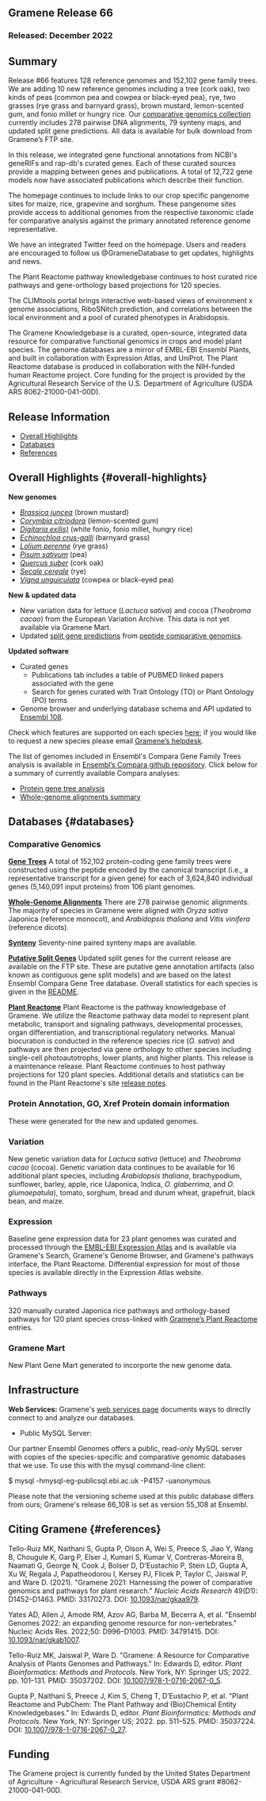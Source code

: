 ## Gramene Release 66
### Released: December 2022
## Summary

Release #66 features 128 reference genomes and 152,102 gene family trees. We are adding 10 new reference genomes including a 
tree (cork oak), two kinds of peas (common pea and cowpea or black-eyed pea), rye, two grasses (rye grass and barnyard
grass), brown mustard, lemon-scented gum, and fonio millet or hungry rice. Our [comparative genomics collection](https://ensembl.gramene.org/info/genome/compara/compara_analyses.html) currently includes 278 pairwise DNA alignments, 79 synteny maps, and updated split gene predictions. All data is available for bulk download from Gramene’s FTP site.

In this release, we integrated gene functional annotations from NCBI's geneRIFs and rap-db's curated genes. Each of these
curated sources provide a mapping between genes and publications. A total of 12,722 gene models now have associated
publications which describe their function.

The homepage continues to include links to our crop specific pangenome sites for maize, rice, grapevine and sorghum.
These pangenome sites provide access to additional genomes from the respective taxonomic clade for comparative analysis
against the primary annotated reference genome representative.

We have an integrated Twitter feed on the homepage. Users and readers are encouraged to follow us @GrameneDatabase to get updates, highlights and news.

The Plant Reactome pathway knowledgebase continues to host curated rice pathways and gene-orthology based projections for 120 species.

The CLIMtools portal brings interactive web-based views of environment x genome associations, RiboSNitch prediction, and correlations between the local environment and a pool of curated phenotypes in Arabidopsis.

The Gramene Knowledgebase is a curated, open-source, integrated data resource for comparative functional genomics in crops and model plant species.
The genome databases are a mirror of EMBL-EBI Ensembl Plants, and built in collaboration with Expression Atlas, and UniProt.
The Plant Reactome database is produced in collaboration with the NIH-funded human Reactome project.
Core funding for the project is provided by the Agricultural Research Service of the U.S. Department of Agriculture (USDA ARS 8062-21000-041-00D).


## Release Information
- [Overall Highlights](#overall-highlights)
- [Databases](#databases)
- [References](#references)

## Overall Highlights {#overall-highlights}

**New genomes**

- [_Brassica juncea_](https://ensembl.gramene.org/Brassica_juncea) (brown mustard)
- [_Corymbia citriodora_](https://ensembl.gramene.org/Corymbia_citriodora) (lemon-scented gum)
- [_Digitaria exilis)_](https://ensembl.gramene.org/Digitaria_exilis) (white fonio, fonio millet, hungry rice)
- [_Echinochloa crus-galli_](https://ensembl.gramene.org/Echinochloa_crusgalli) (barnyard grass)
- [_Lolium perenne_](https://ensembl.gramene.org/Lolium_perenne) (rye grass)
- [_Pisum sativum_](https://ensembl.gramene.org/Pisum_sativum) (pea)
- [_Quercus suber_](https://ensembl.gramene.org/Quercus_suber) (cork oak)
- [_Secale cereale_](https://ensembl.gramene.org/Secale_cereale) (rye)
- [_Vigna unguiculata_](https://ensembl.gramene.org/Vigna_unguiculata) (cowpea or black-eyed pea)


**New & updated data**

- New variation data for lettuce (_Lactuca sativa_) and cocoa (_Theobroma cacao_) from the European Variation Archive. This data is not yet available via Gramene Mart.
- Updated [split gene predictions](http://ftp.gramene.org/CURRENT_RELEASE/splitgenes/split_genes.grm66) from [peptide comparative genomics](https://ensembl.gramene.org/info/genome/compara/peptide_compara.html).


**Updated software**

- Curated genes
  - Publications tab includes a table of PUBMED linked papers associated with the gene
  - Search for genes curated with Trait Ontology (TO) or Plant Ontology (PO) terms
- Genome browser and underlying database schema and API updated to [Ensembl 108](https://www.ensembl.info/2022/10/20/ensembl-108-has-been-released/).


Check which features are supported on each species [here](http://ensembl.gramene.org/species.html); if you would like to request a new species please email [Gramene’s helpdesk](https://www.gramene.org/feedback).

The list of genomes included in Ensembl's Compara Gene Family Trees analysis is available in [Ensembl’s Compara github repository](https://github.com/Ensembl/ensembl-compara/blob/release/108/conf/plants/allowed_species.json). Click below for a summary of currently available Compara analyses:

- [Protein gene tree analysis](https://ensembl.gramene.org/info/genome/compara/prot_tree_stats.html)
- [Whole-genome alignments summary](https://ensembl.gramene.org/info/genome/compara/compara_analyses.html)



## Databases {#databases}
### Comparative Genomics

[**Gene Trees**](https://ensembl.gramene.org/info/genome/compara/prot_tree_stats.html)
A total of 152,102 protein-coding gene family trees were constructed using the peptide encoded by
the canonical transcript (i.e., a representative transcript for a given gene) for each
of 3,624,840 individual genes (5,140,091 input proteins) from 106 plant genomes.

[**Whole-Genome Alignments**](https://ensembl.gramene.org/info/genome/compara/compara_analyses.html)
There are 278 pairwise genomic alignments. The majority of species in Gramene were aligned with _Oryza sativa_ Japonica (reference monocot), and _Arabidopsis thaliana_ and _Vitis vinifera_ (reference dicots).

[**Synteny**](https://ensembl.gramene.org/info/genome/compara/compara_analyses.html)
Seventy-nine paired synteny maps are available. 

[**Putative Split Genes**](http://ftp.gramene.org/CURRENT_RELEASE/splitgenes/)
Updated split genes for the current release are available on the FTP site.  These are putative gene annotation artifacts (also known as contiguous gene split models) and are based on the latest Ensembl Compara Gene Tree database. Overall statistics for each species is given in the [README](https://ftp.gramene.org/CURRENT_RELEASE/split_genes/1_ReadMe_SplitGenesBySpecies.txt).

[**Plant Reactome**](https://plantreactome.gramene.org)
Plant Reactome is the pathway knowledgebase of Gramene. We utilize the Reactome pathway data model to represent plant metabolic, transport and signaling pathways, developmental processes, organ differentiation, and transcriptional regulatory networks. Manual biocuration is conducted in the reference species rice (_O. sativa_) and pathways are then projected via gene orthology to other species including single-cell photoautotrophs, lower plants, and higher plants. This release is a maintenance release. Plant Reactome continues to host pathway projections for 120 plant species. Additional details and statistics can be found in the Plant Reactome's site [release notes](https://plantreactome.gramene.org/index.php?option=com_content&view=article&id=111&Itemid=360&lang=en).

### Protein Annotation, GO, Xref Protein domain information 

These were generated for the new and updated genomes.


### Variation

New genetic variation data for _Lactuca sativa_ (lettuce) and _Theobroma cacao_ (cocoa). Genetic variation data continues to be available for 16 additional plant species, including _Arabidopsis thaliana_, brachypodium, sunflower, barley, apple, rice (Japonica, Indica, _O. glaberrima_, and _O. glumaepatula_), tomato, sorghum, bread and durum wheat, grapefruit, black bean, and maize.


### Expression

Baseline gene expression data for 23 plant genomes was curated and processed through the [EMBL-EBI Expression Atlas](https://www.ebi.ac.uk/gxa/plant/experiments) and is available via Gramene's Search, Gramene's Genome Browser, and Gramene's pathways interface, the Plant Reactome. Differential expression for most of those species is available directly in the Expression Atlas website. 


### Pathways

320 manually curated Japonica rice pathways and orthology-based pathways for 120 plant species cross-linked with [Gramene’s Plant Reactome](https://plantreactome.gramene.org/) entries.


### Gramene Mart

New Plant Gene Mart generated to incorporte the new genome data.

## Infrastructure

**Web Services:** Gramene's [web services page](https://gramene.org/web-services) documents ways to directly connect to and analyze our databases.

- Public MySQL Server: 

Our partner Ensembl Genomes offers a public, read-only MySQL server with copies of the species-specific and comparative genomic databases that we use. To use this with the mysql command-line client:

  $ mysql -hmysql-eg-publicsql.ebi.ac.uk -P4157 -uanonymous

Please note that the versioning scheme used at this public database differs from ours; Gramene's release 66_108 is set as version 55_108 at Ensembl.


## Citing Gramene {#references}

Tello-Ruiz MK, Naithani S, Gupta P, Olson A, Wei S, Preece S, Jiao Y, Wang B, Chougule K, Garg P, Elser J, Kumari S, Kumar V, Contreras-Moreira B, Naamati G, George N, Cook J, Bolser D, D’Eustachio P, Stein LD, Gupta A, Xu W, Regala J, Papatheodorou I, Kersey PJ, Flicek P, Taylor C, Jaiswal P, and Ware D. (2021). "Gramene 2021: Harnessing the power of comparative genomics and pathways for plant research." *Nucleic Acids Research* 49(D1): D1452–D1463. PMID: 33170273. DOI: [10.1093/nar/gkaa979](https://doi.org/10.1093/nar/gkaa979).

Yates AD, Allen J, Amode RM, Azov AG, Barba M, Becerra A, et al. "Ensembl Genomes 2022: an expanding genome resource for non-vertebrates." Nucleic Acids Res. 2022;50: D996–D1003. PMID: 34791415. DOI: [10.1093/nar/gkab1007](https://doi.org/10.1093/nar/gkab1007).

Tello-Ruiz MK, Jaiswal P, Ware D. "Gramene: A Resource for Comparative Analysis of Plants Genomes and Pathways." In: Edwards D, editor. *Plant Bioinformatics: Methods and Protocols.* New York, NY: Springer US; 2022. pp. 101–131. PMID: 35037202. DOI: [10.1007/978-1-0716-2067-0_5](https://doi.org/10.1007/978-1-0716-2067-0_5).

Gupta P, Naithani S, Preece J, Kim S, Cheng T, D’Eustachio P, et al. "Plant Reactome and PubChem: The Plant Pathway and (Bio)Chemical Entity Knowledgebases." In: Edwards D, editor. *Plant Bioinformatics: Methods and Protocols.* New York, NY: Springer US; 2022. pp. 511–525. PMID: 35037224. DOI: [10.1007/978-1-0716-2067-0_27](https://doi.org/10.1007/978-1-0716-2067-0_27).

## Funding

The Gramene project is currently funded by the United States Department of Agriculture - Agricultural Research Service, USDA ARS grant #8062-21000-041-00D. 

